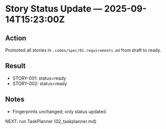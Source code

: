 # Story Status Update — 2025-09-14T15:23:00Z

## Action
Promoted all stories in `.codex/spec/01.requirements.md` from draft to ready.

## Result
- STORY-001: status=ready
- STORY-002: status=ready

## Notes
- Fingerprints unchanged; only status updated.

NEXT: run TaskPlanner (02_taskplanner.md)
